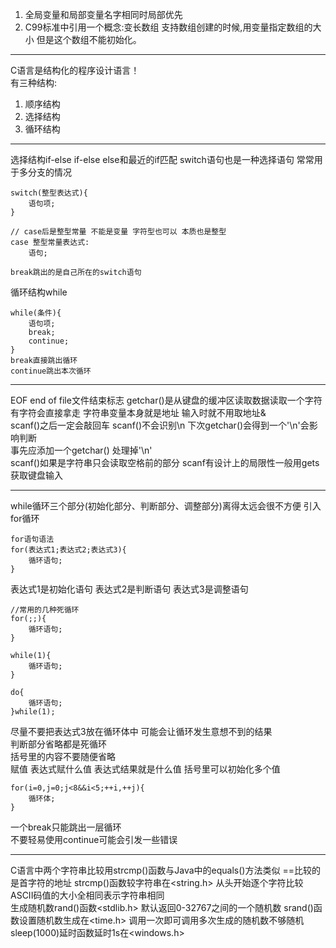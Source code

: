 1. 全局变量和局部变量名字相同时局部优先
2. C99标准中引用一个概念:变长数组  支持数组创建的时候,用变量指定数组的大小 但是这个数组不能初始化。  
---
C语言是结构化的程序设计语言！  
有三种结构:  
1. 顺序结构  
2. 选择结构  
3. 循环结构

---  
选择结构if-else if-else else和最近的if匹配
switch语句也是一种选择语句 常常用于多分支的情况 

    switch(整型表达式){
        语句项;
    }

    // case后是整型常量 不能是变量 字符型也可以 本质也是整型
    case 整型常量表达式:  
        语句;

    break跳出的是自己所在的switch语句

循环结构while
    
    while(条件){
        语句项;
        break;
        continue;
    }
    break直接跳出循环
    continue跳出本次循环  
---
EOF end of file文件结束标志
getchar()是从键盘的缓冲区读取数据读取一个字符 有字符会直接拿走
字符串变量本身就是地址 输入时就不用取地址&    
scanf()之后一定会敲回车 scanf()不会识别\n 下次getchar()会得到一个'\n'会影响判断  
事先应添加一个getchar()  处理掉'\n'  
scanf()如果是字符串只会读取空格前的部分 scanf有设计上的局限性一般用gets获取键盘输入  

---
while循环三个部分(初始化部分、判断部分、调整部分)离得太远会很不方便 引入for循环

    for语句语法
    for(表达式1;表达式2;表达式3){
        循环语句;
    }
表达式1是初始化语句 表达式2是判断语句 表达式3是调整语句

    //常用的几种死循环
    for(;;){
        循环语句;        
    }

    while(1){
        循环语句;
    }

    do{
        循环语句;
    }while(1);
尽量不要把表达式3放在循环体中 可能会让循环发生意想不到的结果  
判断部分省略都是死循环  
括号里的内容不要随便省略  
赋值 表达式赋什么值 表达式结果就是什么值
括号里可以初始化多个值

    for(i=0,j=0;j<8&&i<5;++i,++j){
        循环体;
    }  
一个break只能跳出一层循环  
不要轻易使用continue可能会引发一些错误  

---
C语言中两个字符串比较用strcmp()函数与Java中的equals()方法类似  ==比较的是首字符的地址
strcmp()函数较字符串在<string.h> 从头开始逐个字符比较ASCII码值的大小全相同表示字符串相同  
生成随机数rand()函数<stdlib.h> 默认返回0-32767之间的一个随机数
srand()函数设置随机数生成在<time.h>  调用一次即可调用多次生成的随机数不够随机  
sleep(1000)延时函数延时1s在<windows.h>  




